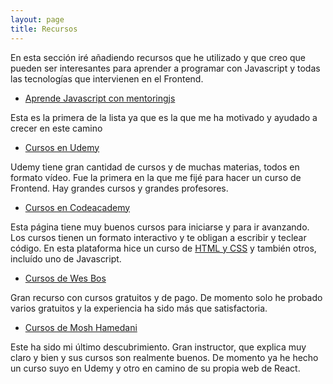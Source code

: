 ```yaml
---
layout: page
title: Recursos
---
```


En esta sección iré añadiendo recursos que he utilizado y que creo que pueden ser interesantes
para aprender a programar con Javascript y todas las tecnologías que intervienen en el Frontend.  

- [Aprende Javascript con mentoringjs](http://www.mentoringjs.com/)

Esta es la primera de la lista ya que es la que me ha motivado y ayudado a crecer en este camino

- [Cursos en Udemy](https://www.udemy.com/)

Udemy tiene gran cantidad de cursos y de muchas materias, todos en formato vídeo.
Fue la primera en la que me fijé para hacer un curso de Frontend. Hay grandes cursos y grandes profesores.

- [Cursos en Codeacademy](https://www.codecademy.com/)

Esta página tiene muy buenos cursos para iniciarse y para ir avanzando. Los cursos tienen un formato interactivo y te obligan a escribir y teclear código. En esta plataforma hice un curso de [HTML y CSS](https://felipefcor.github.io/2018-04-08-Curso-HTML-y-CSS-en-codeacadamy/) y también otros, incluído uno de Javascript.

- [Cursos de Wes Bos](https://wesbos.com/courses/)

Gran recurso con cursos gratuitos y de pago. De momento solo he probado varios gratuitos y la experiencia ha sido más que satisfactoria.

- [Cursos de Mosh Hamedani](https://programmingwithmosh.com/)

Este ha sido mi último descubrimiento. Gran instructor, que explica muy claro y bien y sus cursos son realmente buenos. De momento ya he hecho un curso suyo en Udemy y otro en camino de su propia web de React.
